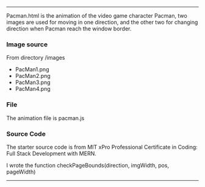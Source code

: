 
---
Pacman.html is the animation of the video game character Pacman,
two images are used for moving in one direction, and the other
two for changing direction when Pacman reach the window border.

### **Image source**

From directory /images
- PacMan1.png
- PacMan2.png
- PacMan3.png
- PacMan4.png

### **File**

The animation file is pacman.js

### **Source Code**

The starter source code is from  MIT xPro Professional Certificate 
in Coding: Full Stack Development with MERN.

I wrote the function checkPageBounds(direction, imgWidth, pos, pageWidth)

---
